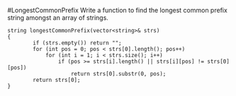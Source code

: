 #LongestCommonPrefix
Write a function to find the longest common prefix string amongst an array of strings.



```
string longestCommonPrefix(vector<string>& strs) 
{
        if (strs.empty()) return "";
        for (int pos = 0; pos < strs[0].length(); pos++)
            for (int i = 1; i < strs.size(); i++)
                if (pos >= strs[i].length() || strs[i][pos] != strs[0][pos])
                    return strs[0].substr(0, pos);
        return strs[0];
}
```